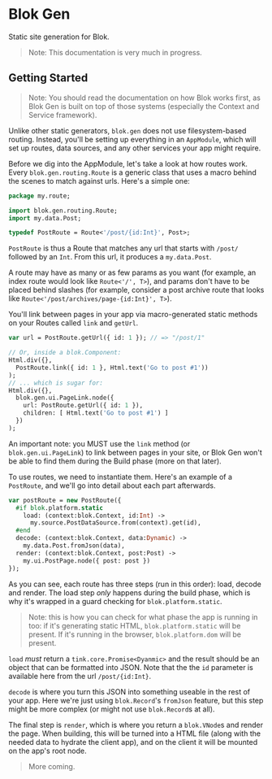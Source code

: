 Blok Gen
========

Static site generation for Blok.

> Note: This documentation is very much in progress. 

Getting Started
---------------

> Note: You should read the documentation on how Blok works first, as Blok Gen is built on top of those systems (especially the Context and Service framework).

Unlike other static generators, `blok.gen` does not use filesystem-based routing. Instead, you'll be setting up everything in an `AppModule`, which will set up routes, data sources, and any other services your app might require.

Before we dig into the AppModule, let's take a look at how routes work. Every `blok.gen.routing.Route` is a generic class that uses a macro behind the scenes to match against urls. Here's a simple one:

```haxe
package my.route;

import blok.gen.routing.Route;
import my.data.Post;

typedef PostRoute = Route<'/post/{id:Int}', Post>;
```

`PostRoute` is thus a Route that matches any url that starts with `/post/` followed by an `Int`. From this url, it produces a `my.data.Post`.

A route may have as many or as few params as you want (for example, an index route would look like `Route<'/', T>`), and params don't have to be placed behind slashes (for example, consider a post archive route that looks like `Route<'/post/archives/page-{id:Int}', T>`).

You'll link between pages in your app via macro-generated static methods on your Routes called `link` and `getUrl`.

```haxe
var url = PostRoute.getUrl({ id: 1 }); // => "/post/1"

// Or, inside a blok.Component:
Html.div({},
  PostRoute.link({ id: 1 }, Html.text('Go to post #1'))
);
// ... which is sugar for:
Html.div({},
  blok.gen.ui.PageLink.node({
    url: PostRoute.getUrl({ id: 1 }),
    children: [ Html.text('Go to post #1') ]
  })
);
```

An important note: you MUST use the `link` method (or `blok.gen.ui.PageLink`) to link between pages in your site, or Blok Gen won't be able to find them during the Build phase (more on that later).

To use routes, we need to instantiate them. Here's an example of a `PostRoute`, and we'll go into detail about each part afterwards.

```haxe
var postRoute = new PostRoute({
  #if blok.platform.static
    load: (context:blok.Context, id:Int) -> 
      my.source.PostDataSource.from(context).get(id),
  #end
  decode: (context:blok.Context, data:Dynamic) -> 
    my.data.Post.fromJson(data),
  render: (context:blok.Context, post:Post) -> 
    my.ui.PostPage.node({ post: post })
});
```

As you can see, each route has three steps (run in this order): load, decode and render. The load step _only_ happens during the build phase, which is why it's wrapped in a guard checking for `blok.platform.static`.

> Note: this is how you can check for what phase the app is running in too: if it's generating static HTML, `blok.platform.static` will be present. If it's running in the browser, `blok.platform.dom` will be present.

`load` _must_ return a `tink.core.Promise<Dyanmic>` and the result should be an object that can be formatted into JSON. Note that the the `id` parameter is available here from the url `/post/{id:Int}`.

`decode` is where you turn this JSON into something useable in the rest of your app. Here we're just using `blok.Record`'s `fromJson` feature, but this step might be more complex (or might not use `blok.Record`s at all).

The final step is `render`, which is where you return a `blok.VNode`s and render the page. When building, this will be turned into a HTML file (along with the needed data to hydrate the client app), and on the client it will be mounted on the app's root node.

> More coming.
